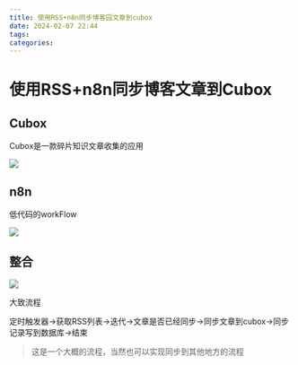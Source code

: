```yaml
---
title: 使用RSS+n8n同步博客园文章到cubox
date: 2024-02-07 22:44
tags: 
categories: 
---
```


<!--more-->

# 使用RSS+n8n同步博客文章到Cubox

## Cubox

Cubox是一款碎片知识文章收集的应用

![](https://img2024.cnblogs.com/blog/1410909/202402/1410909-20240207223738974-1361379525.png)

## n8n

低代码的workFlow

![](https://img2024.cnblogs.com/blog/1410909/202402/1410909-20240207223759173-1889192280.png)

## 整合

![](https://img2024.cnblogs.com/blog/1410909/202402/1410909-20240207224237831-1340391436.png)

大致流程

定时触发器->获取RSS列表->迭代->文章是否已经同步->同步文章到cubox->同步记录写到数据库->结束

> 这是一个大概的流程，当然也可以实现同步到其他地方的流程